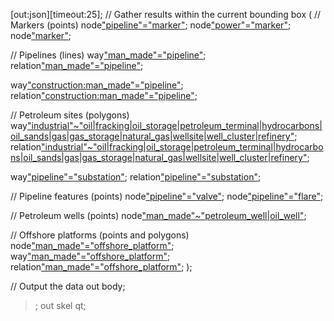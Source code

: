 [out:json][timeout:25];
// Gather results within the current bounding box
(
  // Markers (points)
  node["pipeline"="marker"]({{bbox}});
  node["power"="marker"]({{bbox}});
  node["marker"]({{bbox}});

  // Pipelines (lines)
  way["man_made"="pipeline"]({{bbox}});
  relation["man_made"="pipeline"]({{bbox}});

  way["construction:man_made"="pipeline"]({{bbox}});
  relation["construction:man_made"="pipeline"]({{bbox}});

  // Petroleum sites (polygons)
  way["industrial"~"oil|fracking|oil_storage|petroleum_terminal|hydrocarbons|oil_sands|gas|gas_storage|natural_gas|wellsite|well_cluster|refinery"]({{bbox}});
  relation["industrial"~"oil|fracking|oil_storage|petroleum_terminal|hydrocarbons|oil_sands|gas|gas_storage|natural_gas|wellsite|well_cluster|refinery"]({{bbox}});

  way["pipeline"="substation"]({{bbox}});
  relation["pipeline"="substation"]({{bbox}});

  // Pipeline features (points)
  node["pipeline"="valve"]({{bbox}});
  node["pipeline"="flare"]({{bbox}});

  // Petroleum wells (points)
  node["man_made"~"petroleum_well|oil_well"]({{bbox}});

  // Offshore platforms (points and polygons)
  node["man_made"="offshore_platform"]({{bbox}});
  way["man_made"="offshore_platform"]({{bbox}});
  relation["man_made"="offshore_platform"]({{bbox}});
);

// Output the data
out body;
>;
out skel qt;
